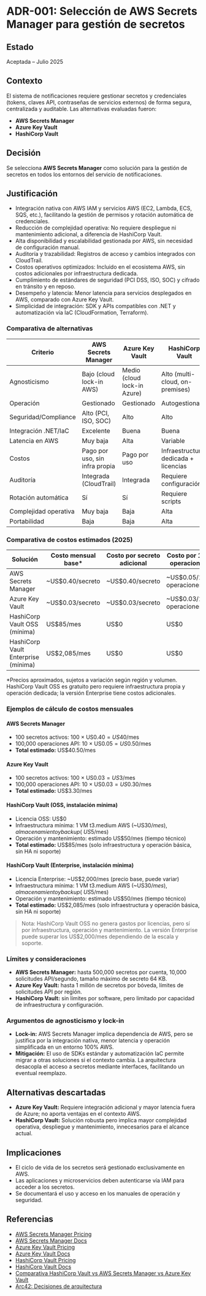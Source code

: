 # ADR-001: Selección de AWS Secrets Manager para gestión de secretos

## Estado

Aceptada – Julio 2025

## Contexto

El sistema de notificaciones requiere gestionar secretos y credenciales (tokens, claves API, contraseñas de servicios externos) de forma segura, centralizada y auditable. Las alternativas evaluadas fueron:

- **AWS Secrets Manager**
- **Azure Key Vault**
- **HashiCorp Vault**

## Decisión

Se selecciona **AWS Secrets Manager** como solución para la gestión de secretos en todos los entornos del servicio de notificaciones.

## Justificación

- Integración nativa con AWS IAM y servicios AWS (EC2, Lambda, ECS, SQS, etc.), facilitando la gestión de permisos y rotación automática de credenciales.
- Reducción de complejidad operativa: No requiere despliegue ni mantenimiento adicional, a diferencia de HashiCorp Vault.
- Alta disponibilidad y escalabilidad gestionada por AWS, sin necesidad de configuración manual.
- Auditoría y trazabilidad: Registros de acceso y cambios integrados con CloudTrail.
- Costos operativos optimizados: Incluido en el ecosistema AWS, sin costos adicionales por infraestructura dedicada.
- Cumplimiento de estándares de seguridad (PCI DSS, ISO, SOC) y cifrado en tránsito y en reposo.
- Desempeño y latencia: Menor latencia para servicios desplegados en AWS, comparado con Azure Key Vault.
- Simplicidad de integración: SDK y APIs compatibles con .NET y automatización vía IaC (CloudFormation, Terraform).

### Comparativa de alternativas

| Criterio                | AWS Secrets Manager | Azure Key Vault | HashiCorp Vault |
|------------------------|--------------------|-----------------|-----------------|
| Agnosticismo           | Bajo (cloud lock-in AWS) | Medio (cloud lock-in Azure) | Alto (multi-cloud, on-premises) |
| Operación              | Gestionado         | Gestionado      | Autogestionado  |
| Seguridad/Compliance   | Alto (PCI, ISO, SOC) | Alto           | Alto            |
| Integración .NET/IaC   | Excelente          | Buena           | Buena           |
| Latencia en AWS        | Muy baja           | Alta            | Variable        |
| Costos                 | Pago por uso, sin infra propia | Pago por uso | Infraestructura dedicada + licencias |
| Auditoría              | Integrada (CloudTrail) | Integrada      | Requiere configuración |
| Rotación automática    | Sí                 | Sí              | Requiere scripts |
| Complejidad operativa  | Muy baja           | Baja            | Alta            |
| Portabilidad           | Baja               | Baja            | Alta            |

### Comparativa de costos estimados (2025)

| Solución                        | Costo mensual base* | Costo por secreto adicional | Costo por 10K operaciones | Infraestructura propia |
|---------------------------------|---------------------|----------------------------|--------------------------|-----------------------|
| AWS Secrets Manager             | ~US$0.40/secreto    | ~US$0.40/secreto           | ~US$0.05/10K operaciones | No                    |
| Azure Key Vault                 | ~US$0.03/secreto    | ~US$0.03/secreto           | ~US$0.03/10K operaciones | No                    |
| HashiCorp Vault OSS (mínima)    | US$85/mes           | US$0                       | US$0                     | Sí                    |
| HashiCorp Vault Enterprise (mínima) | US$2,085/mes     | US$0                       | US$0                     | Sí                    |

*Precios aproximados, sujetos a variación según región y volumen. HashiCorp Vault OSS es gratuito pero requiere infraestructura propia y operación dedicada; la versión Enterprise tiene costos adicionales.

### Ejemplos de cálculo de costos mensuales

#### AWS Secrets Manager

- 100 secretos activos: 100 × US$0.40 = US$40/mes
- 100,000 operaciones API: 10 × US$0.05 = US$0.50/mes
- **Total estimado:** US$40.50/mes

#### Azure Key Vault

- 100 secretos activos: 100 × US$0.03 = US$3/mes
- 100,000 operaciones API: 10 × US$0.03 = US$0.30/mes
- **Total estimado:** US$3.30/mes

#### HashiCorp Vault (OSS, instalación mínima)

- Licencia OSS: US$0
- Infraestructura mínima: 1 VM t3.medium AWS (~US$30/mes), almacenamiento y backup (~US$5/mes)
- Operación y mantenimiento: estimado US$50/mes (tiempo técnico)
- **Total estimado:** US$85/mes (solo infraestructura y operación básica, sin HA ni soporte)

#### HashiCorp Vault (Enterprise, instalación mínima)

- Licencia Enterprise: ~US$2,000/mes (precio base, puede variar)
- Infraestructura mínima: 1 VM t3.medium AWS (~US$30/mes), almacenamiento y backup (~US$5/mes)
- Operación y mantenimiento: estimado US$50/mes (tiempo técnico)
- **Total estimado:** US$2,085/mes (solo infraestructura y operación básica, sin HA ni soporte)

> Nota: HashiCorp Vault OSS no genera gastos por licencias, pero sí por infraestructura, operación y mantenimiento. La versión Enterprise puede superar los US$2,000/mes dependiendo de la escala y soporte.

### Límites y consideraciones

- **AWS Secrets Manager:** hasta 500,000 secretos por cuenta, 10,000 solicitudes API/segundo, tamaño máximo de secreto 64 KB.
- **Azure Key Vault:** hasta 1 millón de secretos por bóveda, límites de solicitudes API por región.
- **HashiCorp Vault:** sin límites por software, pero limitado por capacidad de infraestructura y configuración.

### Argumentos de agnosticismo y lock-in

- **Lock-in:** AWS Secrets Manager implica dependencia de AWS, pero se justifica por la integración nativa, menor latencia y operación simplificada en un entorno 100% AWS.
- **Mitigación:** El uso de SDKs estándar y automatización IaC permite migrar a otras soluciones si el contexto cambia. La arquitectura desacopla el acceso a secretos mediante interfaces, facilitando un eventual reemplazo.

## Alternativas descartadas

- **Azure Key Vault:** Requiere integración adicional y mayor latencia fuera de Azure; no aporta ventajas en el contexto AWS.
- **HashiCorp Vault:** Solución robusta pero implica mayor complejidad operativa, despliegue y mantenimiento, innecesarios para el alcance actual.

## Implicaciones

- El ciclo de vida de los secretos será gestionado exclusivamente en AWS.
- Las aplicaciones y microservicios deben autenticarse vía IAM para acceder a los secretos.
- Se documentará el uso y acceso en los manuales de operación y seguridad.

## Referencias

- [AWS Secrets Manager Pricing](https://aws.amazon.com/secrets-manager/pricing/)
- [AWS Secrets Manager Docs](https://docs.aws.amazon.com/secretsmanager/latest/userguide/intro.html)
- [Azure Key Vault Pricing](https://azure.microsoft.com/en-us/pricing/details/key-vault/)
- [Azure Key Vault Docs](https://learn.microsoft.com/en-us/azure/key-vault/general/)
- [HashiCorp Vault Pricing](https://www.hashicorp.com/products/vault/pricing)
- [HashiCorp Vault Docs](https://www.vaultproject.io/docs/)
- [Comparativa HashiCorp Vault vs AWS Secrets Manager vs Azure Key Vault](https://sanj.dev/post/hashicorp-vault-aws-secrets-azure-key-vault-comparison)
- [Arc42: Decisiones de arquitectura](https://arc42.org/decision/)
